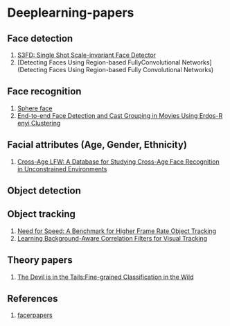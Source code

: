 # Deeplearning-papers

## Face detection 
1. [S3FD: Single Shot Scale-invariant Face Detector](https://arxiv.org/pdf/1708.05237.pdf)
2. [Detecting Faces Using Region-based FullyConvolutional Networks](Detecting Faces Using Region-based Fully
Convolutional Networks)

## Face recognition
1. [Sphere face](https://github.com/wy1iu/sphereface)
2. [End-to-end Face Detection and Cast Grouping in Movies Using Erdos-R enyi Clustering](https://people.cs.umass.edu/~elm/papers/Erdos.pdf)
## Facial attributes (Age, Gender, Ethnicity)
1. [Cross-Age LFW: A Database for Studying Cross-Age Face Recognition in Unconstrained Environments](https://arxiv.org/pdf/1708.08197v1)

## Object detection

## Object tracking
1. [Need for Speed: A Benchmark for Higher Frame Rate Object Tracking](https://arxiv.org/pdf/1703.05884.pdf)
2. [Learning Background-Aware Correlation Filters for Visual Tracking](https://arxiv.org/pdf/1703.04590.pdf)

## Theory papers
1. [The Devil is in the Tails:Fine-grained Classification in the Wild](https://arxiv.org/pdf/1709.01450v1.pdf)

## References
1. [facerpapers](https://github.com/number9473/nn-algorithm)

